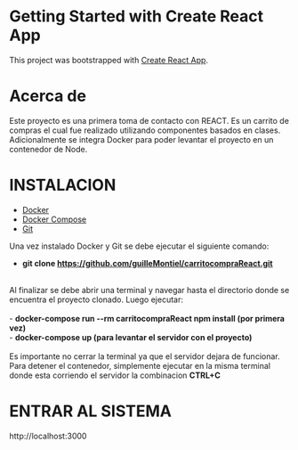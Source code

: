 # Getting Started with Create React App

This project was bootstrapped with [Create React App](https://github.com/facebook/create-react-app).

# Acerca de

Este proyecto es una primera toma de contacto con REACT. 
Es un carrito de compras el cual fue realizado utilizando componentes basados en clases. 
Adicionalmente se integra Docker para poder levantar el proyecto en un contenedor de Node.

# INSTALACION

- <a href="https://docs.docker.com/engine/install/" target="_blank">Docker</a>
- <a href="https://docs.docker.com/compose/install/" target="_blank"> Docker Compose </a>
- <a href="https://git-scm.com/book/en/v2/Getting-Started-Installing-Git" target="_blank">Git</a>

Una vez instalado Docker y Git se debe ejecutar el siguiente comando:<br>
- <b>git clone https://github.com/guilleMontiel/carritocompraReact.git</b>
<br>
Al finalizar se debe abrir una terminal y navegar hasta el directorio donde se encuentra el proyecto clonado. Luego ejecutar:<br><br>
- <b> docker-compose run --rm carritocompraReact npm install (por primera vez)</b><br>
- <b> docker-compose up (para levantar el servidor con el proyecto)</b><br>
<br>
Es importante no cerrar la terminal ya que el servidor dejara de funcionar. <br>
Para detener el contenedor, simplemente ejecutar en la misma terminal donde esta corriendo el servidor la combinacion <b>CTRL+C</b> 

# ENTRAR AL SISTEMA

http://localhost:3000
